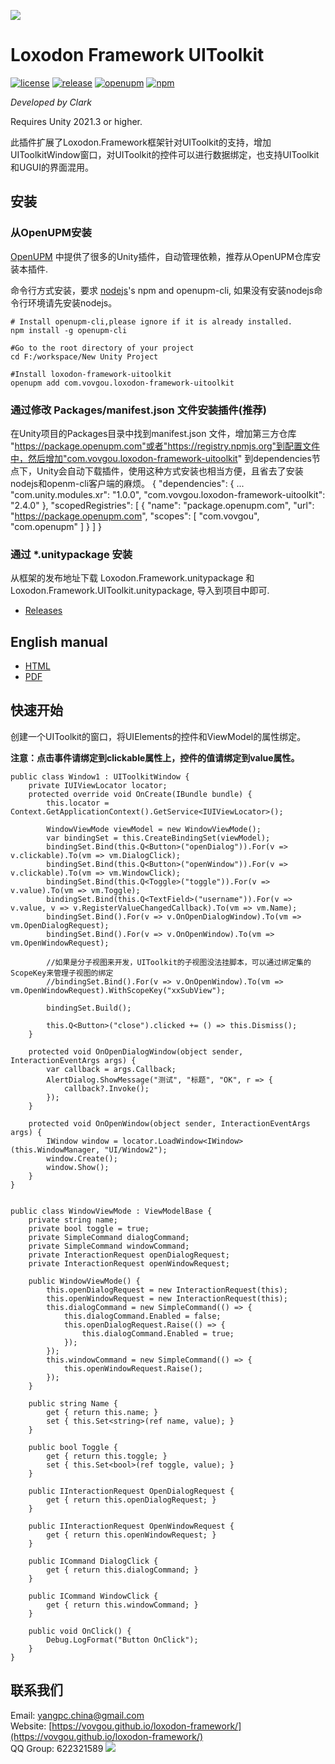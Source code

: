 ![](docs/images/icon.png)

# Loxodon Framework UIToolkit

[![license](https://img.shields.io/github/license/vovgou/loxodon-framework?color=blue)](https://github.com/vovgou/loxodon-framework/blob/master/LICENSE) [![release](https://img.shields.io/github/v/tag/vovgou/loxodon-framework?label=release)](https://github.com/vovgou/loxodon-framework/releases)
[![openupm](https://img.shields.io/npm/v/com.vovgou.loxodon-framework-uitoolkit?label=openupm&registry_uri=https://package.openupm.com)](https://openupm.com/packages/com.vovgou.loxodon-framework-uitoolkit/)
[![npm](https://img.shields.io/npm/v/com.vovgou.loxodon-framework-uitoolkit)](https://www.npmjs.com/package/com.vovgou.loxodon-framework-uitoolkit)


*Developed by Clark*

Requires Unity 2021.3 or higher.

此插件扩展了Loxodon.Framework框架针对UIToolkit的支持，增加UIToolkitWindow窗口，对UIToolkit的控件可以进行数据绑定，也支持UIToolkit和UGUI的界面混用。

## 安装

### 从OpenUPM安装

[OpenUPM](https://openupm.com/) 中提供了很多的Unity插件，自动管理依赖，推荐从OpenUPM仓库安装本插件.

命令行方式安装，要求 [nodejs](https://nodejs.org/en/download/)'s npm and openupm-cli, 如果没有安装nodejs命令行环境请先安装nodejs。

    # Install openupm-cli,please ignore if it is already installed.
    npm install -g openupm-cli

    #Go to the root directory of your project
    cd F:/workspace/New Unity Project

    #Install loxodon-framework-uitoolkit
    openupm add com.vovgou.loxodon-framework-uitoolkit

### 通过修改 Packages/manifest.json 文件安装插件(推荐)

在Unity项目的Packages目录中找到manifest.json 文件，增加第三方仓库 "https://package.openupm.com"或者"https://registry.npmjs.org"到配置文件中，然后增加"com.vovgou.loxodon-framework-uitoolkit" 到dependencies节点下，Unity会自动下载插件，使用这种方式安装也相当方便，且省去了安装nodejs和openm-cli客户端的麻烦。
 {
      "dependencies": {
        ...
        "com.unity.modules.xr": "1.0.0",
        "com.vovgou.loxodon-framework-uitoolkit": "2.4.0"
      },
      "scopedRegistries": [ {
          "name": "package.openupm.com",
          "url": "https://package.openupm.com",
          "scopes": [
            "com.vovgou",
            "com.openupm"
          ]
        }
      ]
    }


### 通过 *.unitypackage 安装

从框架的发布地址下载 Loxodon.Framework.unitypackage 和 Loxodon.Framework.UIToolkit.unitypackage, 导入到项目中即可.

- [Releases](https://github.com/vovgou/loxodon-framework/releases)

## English manual

- [HTML](https://github.com/vovgou/loxodon-framework/blob/master/docs/LoxodonFramework_en.md)
- [PDF](https://github.com/vovgou/loxodon-framework/blob/master/docs/LoxodonFramework_en.pdf)

## 快速开始

创建一个UIToolkit的窗口，将UIElements的控件和ViewModel的属性绑定。

**注意：点击事件请绑定到clickable属性上，控件的值请绑定到value属性。**

    public class Window1 : UIToolkitWindow {
        private IUIViewLocator locator;
        protected override void OnCreate(IBundle bundle) {            
            this.locator = Context.GetApplicationContext().GetService<IUIViewLocator>();

			WindowViewMode viewModel = new WindowViewMode();
            var bindingSet = this.CreateBindingSet(viewModel);
            bindingSet.Bind(this.Q<Button>("openDialog")).For(v => v.clickable).To(vm => vm.DialogClick);
            bindingSet.Bind(this.Q<Button>("openWindow")).For(v => v.clickable).To(vm => vm.WindowClick);
			bindingSet.Bind(this.Q<Toggle>("toggle")).For(v => v.value).To(vm => vm.Toggle);
            bindingSet.Bind(this.Q<TextField>("username")).For(v => v.value, v => v.RegisterValueChangedCallback).To(vm => vm.Name);
            bindingSet.Bind().For(v => v.OnOpenDialogWindow).To(vm => vm.OpenDialogRequest);
            bindingSet.Bind().For(v => v.OnOpenWindow).To(vm => vm.OpenWindowRequest);

            //如果是分子视图来开发，UIToolkit的子视图没法挂脚本，可以通过绑定集的ScopeKey来管理子视图的绑定
            //bindingSet.Bind().For(v => v.OnOpenWindow).To(vm => vm.OpenWindowRequest).WithScopeKey("xxSubView");

            bindingSet.Build();

            this.Q<Button>("close").clicked += () => this.Dismiss();
        }

        protected void OnOpenDialogWindow(object sender, InteractionEventArgs args) {
            var callback = args.Callback;
            AlertDialog.ShowMessage("测试", "标题", "OK", r => {
                callback?.Invoke();
            });
        }

        protected void OnOpenWindow(object sender, InteractionEventArgs args) {
            IWindow window = locator.LoadWindow<IWindow>(this.WindowManager, "UI/Window2");
            window.Create();
            window.Show();
        }
    }


    public class WindowViewMode : ViewModelBase {
		private string name;
		private bool toggle = true;
        private SimpleCommand dialogCommand;
        private SimpleCommand windowCommand;
        private InteractionRequest openDialogRequest;
        private InteractionRequest openWindowRequest;

        public WindowViewMode() {
            this.openDialogRequest = new InteractionRequest(this);
            this.openWindowRequest = new InteractionRequest(this);
            this.dialogCommand = new SimpleCommand(() => {
                this.dialogCommand.Enabled = false;
                this.openDialogRequest.Raise(() => {
                    this.dialogCommand.Enabled = true;
                });
            });
            this.windowCommand = new SimpleCommand(() => {
                this.openWindowRequest.Raise();
            });
        }

		public string Name {
            get { return this.name; }
            set { this.Set<string>(ref name, value); }
        }

		public bool Toggle {
            get { return this.toggle; }
            set { this.Set<bool>(ref toggle, value); }
        }

        public IInteractionRequest OpenDialogRequest {
            get { return this.openDialogRequest; }
        }

        public IInteractionRequest OpenWindowRequest {
            get { return this.openWindowRequest; }
        }

        public ICommand DialogClick {
            get { return this.dialogCommand; }
        }

        public ICommand WindowClick {
            get { return this.windowCommand; }
        }

        public void OnClick() {
            Debug.LogFormat("Button OnClick");
        }
    }


## 联系我们
Email: [yangpc.china@gmail.com](mailto:yangpc.china@gmail.com)   
Website: [https://vovgou.github.io/loxodon-framework/](https://vovgou.github.io/loxodon-framework/)  
QQ Group: 622321589 [![](https://pub.idqqimg.com/wpa/images/group.png)](https:////shang.qq.com/wpa/qunwpa?idkey=71c1e43c24900ee84aeffc76fb67c0bacddc3f62a516fe80eae6b9521f872c59)
